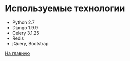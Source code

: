 # Используемые технологии

- Python 2.7
- Django 1.9.9
- Celery 3.1.25
- Redis
- jQuery, Bootstrap

[На главную](../README.md)